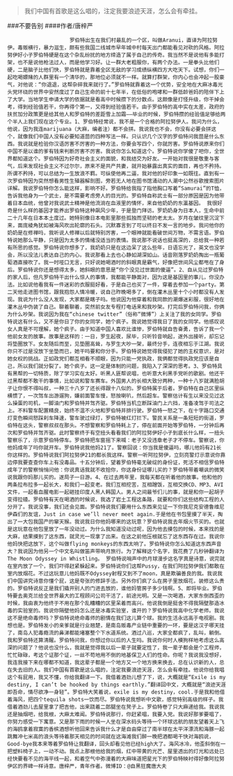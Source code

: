 > 我们中国有首歌是这么唱的，注定我要浪迹天涯，怎么会有牵挂。

###不要告别
####作者/唐梓严

						罗伯特出生在我们村最乱的一个区，叫做Aranui，直译为阿拉努伊。毒贩横行，暴力滋生，颇有些我国二线城市早年城中村每天出门都能看见对砍的风格。阿拉努伊好小子罗伯特硬是在这个杂乱纷扰的地方缔造了属于自己的传奇。我当然不是说他有多能打架，也不是说他枪法过人，而是他学习好。让一群大老粗服你，有两个办法。一是拳头比他们硬，二是脑子比他们快，罗伯特就是靠着全区无敌的学习成绩纵横四方大吃天下。试想，你们一起吃喝嫖赌的人群里有一个清华的，那地位必须就不一样。就算打群架，你内心也会冲起一股豪气，对他说：“你退退，这帮杂碎我来就行了。”罗伯特就靠着这一个优势，安全地在大麻冰毒光头党环绕的世界中安然度过了自己生命的前十七年半，在低俗的咆哮和一群低龄爸妈的陪伴下上了大学。当地学生申请大学的依据就是看高中时候攒下的分数点。这颇像是打怪升级，你干掉会考，得到经验值若干，你再得个第一，又得到经验值若干。由于罗伯特的高中实在太差，政府的扶贫加分政策更是给其他人和罗伯特的差距雪上加霜——毕业的时候，罗伯特攒的经验值足够给两个半人上我们现在这个专业。1、罗伯特经常说，我不是一个合格的阿拉努伊人。我问为什么，他说，因为我连marijuana（大麻，编者注）都不会拼。我说我也不会，你没有必要会拼这个，就像我们中国人没有必要知道茴的四种写法一样。只认识几个汉字的罗伯特问我茴是什么东西。我说就是检验你汉语厉害不厉害的一种方法，你要会写四个，你就厉害。罗伯特说原来你们中国不是以谁的爹有钱来判断厉害不厉害。我说你怎么知道这个。罗伯特说你学傻了吧你，全世界都知道这个。罗伯特因为好奇社会主义的面貌，和我结交为好友。一开始对我很是敬重与客气，后来发现社会主义不过尔尔，原来不是共产共妻，就开始暴露出真实的面目，再也不矜持。所谓不矜持，可以总结为一生放浪不羁。可纵使他再二逼，我对他的好印象一如既往。直到有一次罗伯特因为突然想看男性生殖器解剖图，旁若无人地在图书馆涌动的人潮中公然谷歌搜索图片详解。我说罗伯特你怎么能这样，影响不好。罗伯特给我指了指他胸口写着“Samurai”的T恤，告诉我他身为一个武士，是不需要考虑旁人的目光的。罗伯特自称武士有一部分原因是因为他带着日本血统，他曾对我说武士精神是他流淌在血液里的情怀，来自他奶奶的东瀛基因。 我很好奇是什么样的基因才能养出罗伯特这种飙风少年，于是登门拜访。罗奶奶身为日本人，生命中前二十几年在日本本土度过。她特别像日本电影里那些孤独而坚韧的老太太。岁月在皱纹里沉淀下来，面庞棱角犹如被海风吹出轮廓的石头。沉默寡言到了可以终日不发一言的地步。我问他你的奶奶是在修禅吗，我听说人修禅以后就特别厉害，一个眼神就能看破世间万物，不需言语。罗伯特说她那么平静，只是因为太多的情绪没适当的表情。我说那不说话也挺高深的，总给我一种若有所思的感觉。罗伯特说你想多了，我奶奶只是在这边呆了这么些年，日语忘光了，英文也没学会，所以没法儿表达自己的内心。我说那看上去也心静如湖深如山。话音刚落罗奶奶掏出一瓶葡萄酒直接吹了。我一时哑口无言，只好说她喝酒时的斜眼真是霸气，好像把世间风尘都甩在了身后。罗伯特说你还是想得太多，她斜眼的意思是“你个没见过世面的傻逼”。2、自从见过罗伯特的家人后，但凡罗伯特干出什么惊人的事情，我都能平静面对，因为这是基因里的事儿，你没办法。比如说他看我有一件迷彩的衣服挺好看，于是自己也买了一件，穿着去参加一个party。第二天他走进图书馆，跟我抱怨人情冷暖，说自己昨晚喝多了，倒在灌木丛里十个小时都没有人发现。我说为什么没人发现，大家都是瞎子吗。他说因为他穿着和我同款的潮爆迷彩服，很好地在灌木丛中伪装了自己。聊着聊着，突然前女友专程打电话来和我吵架。打完后罗伯特问我，你俩为什么吵架。我说因为我在“chinese twitter”（俗称“微博”）上关注了我的女同学。罗伯特说这有什么，又不是你日了你的女同学，她个疯子。我说她觉得我日了我的女同学。他感叹说女人真是不可理解，她个疯子。由于知道中国人喜欢比谁惨，罗伯特就自告奋勇，告诉了我一个他前女友的故事。故事是这样的：一日，罗生起夜，尿毕，只听铃音响起，遂外出接听，却忘记将垫圈放下。女友随后而至，见垫圈高耸，与罗生大吵一架，最终分手，连夜相忘于江湖。我说你只不过是没放下坐垫而已，她干吗要和你分手。罗伯特说她觉得我侵犯了她的主权意识，是对她女权的挑战。正如政党们都互相看不顺眼，因为只能一党执政，我俩都觉得执政党应该是自己，所以我们就分裂了。她个疯子。这一定是体制的问题，我陷入了深深的思考。3、罗伯特具有黑帮的一切特质，除了学习实在太好。听黑人匪帮说唱，也听意大利黑手党听的歌剧。他还干过黑帮都不敢干的事情，比如说和警车赛车。外国男人的长相大致分两种，一种十八岁就满脸胡子让你恨不得叫叔，一种三十八岁了还长得跟十八似的。罗伯特属于后者。罗伯特在自己区里纵横惯了，一次驾车出游遛狗，嫌前面警车慢，怒按喇叭，然后超车。警察估计有生以来没见过这么操蛋的司机，一脚油门和罗伯特并驾齐驱。罗伯特当机立断踩油门上六挡，准备凌驾于司法之上。不料警车配置精良，始终不温不火地和罗伯特并排行驶。罗伯特一怒之下，在十字路口交通灯变色瞬间怒踩刹车降速，警车驶过绿灯，罗伯特被红灯拦下。警民关系是一条短短的街道，罗伯特在这头，警察叔叔在那头。不想警察和罗伯特耗上了，停在前面开始等罗伯特，一分钟后再次和罗伯特并驾齐驱。此时警察终于有空扭头看看我们的阿拉努伊好小子到底长什么样，一扭头警察乐了，示意罗伯特停车。罗伯特把车窗摇下来喊：老子又没违章老子才不停车。警察说，你他妈成年了吗你就开车。罗伯特说我他妈21了。警察回说：你当我是傻逼吗，哪儿他妈有21长你这样的。罗伯特说我们阿拉努伊21的都长我这样。警察一听阿拉努伊，立刻亮警灯示意说你靠边停我要查查你车上有没毒品。十五分钟后，望着罗伯特毫无破绽的身份证，死活不相信罗伯特成年了的警察悄悄问他：你说真话我就不收拾你，你这身份证哪儿买的？罗伯特带着嘲讽的微笑说我跟你妈那儿买的。遂局子一日游。4、在过去两年里，我每天都在听着他的故事。他和他的两条拉布拉多一起长大，和我们一起变老。我们互相挖苦，互相蹭饭，互相交换CD、MP3、AVI文件，一起看血腥电影一起砸挂印度人黑人韩国人。男人之间最爷们儿的事，就是和你一起胡子变得拉碴。罗伯特有天在喝酒的时候说，我选了岩土工程这条路，就要和你们这些结构工程的人分开了。我说没事，我们还会见面。罗伯特说我们要用什么东西来见证一下你我尼克安德鲁维尼伊森们的友谊，Just in case we’ll never meet again.于是他在书包里摸了半天，掏出了一大包我国产的窜天猴。我说我日你他妈哪来的这玩意？罗伯特说我去年烟火节买的。也就是这玩意在他包里放了一年没动过。为什么我知道没动过呢，因为他去摸包的时候，本来找的是大麻，结果摸到了这东西，就灵光一现拿了出来。在这之前他压根就忘了这东西存在过。我说你他妈快把这放下，这个叫做flying monkeys的东西太响了。罗伯特说你怎么知道这东西声音大？我说因为他另一个中文名叫做笛声带响月旅行。为了解释这个名字，我花费了几秒钟翻译为The Moon Odyssey in Whistling。 罗伯特说哨声中的月球漫步这名字真是诗意，说完就在室内放了一个，我们吓得赶紧躲起来。罗伯特说你们这帮Pussy，在我们阿拉努伊我们都敢在室内放烟花。不过这玩意儿他妈既不Odyssey射程又到不了moon，真是欺骗善良的我。我说我们中国讲究诗意你懂个屁，这是夸张的修辞手法。另外你们疯了么在房子里放烟花，装修这么贵的。罗伯特说反正是我们撬开别人的门进去放的，谁他妈管房子多少钱啊。5、即将毕业。罗伯特要去奥克兰给全世界最大的工程顾问公司干活了，前途光明。又是一次喝酒，大家东倒西歪的时候，我由衷为他终于不用在那个乱糟糟的区里呆着而高兴。他说我倒是挺舍不得我隔壁那造冰毒的实验室的。我说你隔壁他妈怎么还是冰毒实验室，谁开的？罗伯特说我高中化学老师。我说这不是绝命毒师吗？罗伯特说绝命毒师的剧情在我们这儿算个球。我的生活永远高于电视剧。我想也是。罗伯特发小的亲爹就是行业翘楚，是南岛贩毒产业链中重要的一环，要是这汉子哪天挂了，南岛人犯毒瘾流的鼻涕都能堵塞整个下水道系统。酒过八巡，大家全都疯了，乱叫，躺倒。我和罗伯特还算清醒。罗伯特问我，你想过你以后的人生吗。我说你何时人模狗样地考虑这么高深的问题了？他说也没什么，我就是觉得我以后一辈子就要定性了，我一辈子都会是个工程师，忙忙碌碌，考这个证那个证，一丝不苟地用不倒的地基保卫人们的性命。你呢？我说我没想好，我连我接下来在哪都不知道，我这辈子都是一个地方又一个地方换来换去，总在认识新的人，总在失去旧的人。我们中国有首歌是这么唱的，注定我要浪迹天涯，怎么会有牵挂。他说你给我唱这个有屁用，我又不懂，你给我翻译一下。我借着酒劲儿想了下，说，大概就是“Exile is my destiny, I can’t be hooked by things earthly.”翻译回中文，大概就是“浪迹天涯即吾命，情尽欲净一身轻”。罗伯特大笑着说，exile is my destiny，cool.于是我和他借着海风，把四个tequila shots一饮而尽。罗伯特说我想听中文歌，感觉特别高级的样子。我借着酒劲儿去屋里拿了把吉他，出来跷着二郎腿坐在凳子上。罗伯特卷了只大麻递给我。我说我还是抽烟吧，给我根，大麻太难闻。罗伯特说那行，你赶紧唱，我要入党。我说好那爹要唱了，你努力感受一下寓意。又是那下雨的时候一人坐在深水码头等待一个环球远航的朋友望着天上飞的海鸥拿着寂寞的香槟酒想听他回来告诉我什么才是自由穿过了南半球在太平洋漂流和海豚一起跳舞冲七米高的浪头等待着那天相见的时间就在这海滩我们醉一晚把酒都喝干快对海鸥说，Good-bye我本来等着罗伯特让我翻译，回头却看见他已经high大了。海风冰冷，他歪斜倒在一把塑料椅子上，一动不动。我点上那根他给我的烟，红中带黄的光芒、屋里透出的灯光和远处已经快要看不见的海平线一起，和着空气中弥漫着的大麻味道把星光下的罗伯特映衬得好像阿拉努伊区的界碑一样诗意。唐梓严，青年作者。微博ID：@自黑狂魔唐大夫 
